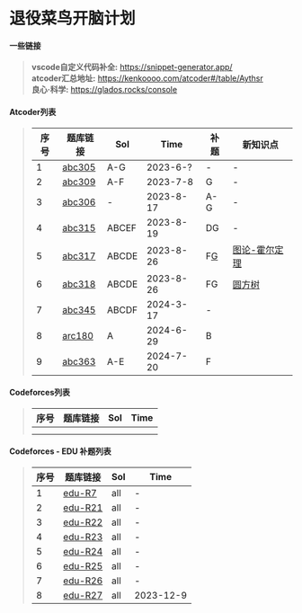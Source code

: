 # 退役菜鸟开脑计划

#### 一些链接
> **vscode自定义代码补全:**  https://snippet-generator.app/ \
> **atcoder汇总地址:** https://kenkoooo.com/atcoder#/table/Aythsr \
> **良心·科学:** https://glados.rocks/console 

#### Atcoder列表
> | 序号 | 题库链接 | Sol | Time | 补题 | 新知识点 |
> | ---- | ---- | ---- | ---- | ---- | ---- | 
> | 1 | [abc305](https://atcoder.jp/contests/abc305) | A-G | 2023-6-? | - | - |
> | 2 | [abc309](https://atcoder.jp/contests/abc309) | A-F | 2023-7-8 | G | - |
> | 3 | [abc306](https://atcoder.jp/contests/abc306) | - | 2023-8-17 | A-G | - |
> | 4 | [abc315](https://atcoder.jp/contests/abc315) | ABCEF | 2023-8-19 | DG | - |
> | 5 | [abc317](https://atcoder.jp/contests/abc317) | ABCDE | 2023-8-26 | F[G](https://zhuanlan.zhihu.com/p/652756335) | [图论-霍尔定理](https://www.zhihu.com/tardis/zm/art/460373184) |
> | 6 | [abc318](https://atcoder.jp/contests/abc318) | ABCDE | 2023-8-26 | FG | [圆方树](https://oi-wiki.org/graph/block-forest) |
> | 7 | [abc345](https://atcoder.jp/contests/abc345) | ABCDF | 2024-3-17 | - |  |
> | 8 | [arc180](https://atcoder.jp/contests/arc180/) | A | 2024-6-29 | B |  |
> | 9 | [abc363](https://atcoder.jp/contests/abc363/) | A-E | 2024-7-20 | F |  |

#### Codeforces列表
> | 序号 | 题库链接 | Sol | Time |
> | ---- | ---- | ---- | ---- | 
> |  |  |  |  |  
> |  |  |  |  |
> 
> 

#### Codeforces - EDU 补题列表
> | 序号 | 题库链接 | Sol | Time |
> | ---- | ---- | ---- | ---- | 
> | 1 | [edu-R7](https://codeforces.com/contest/622) | all | - |  
> | 2 | [edu-R21](https://codeforces.com/contest/808) | all | - |  
> | 3 | [edu-R22](https://codeforces.com/contest/813) | all | - |  
> | 4 | [edu-R23](https://codeforces.com/contest/817) | all | - |  
> | 5 | [edu-R24](https://codeforces.com/contest/818) | all | - |  
> | 6 | [edu-R25](https://codeforces.com/contest/825) | all | - |  
> | 7 | [edu-R26](https://codeforces.com/contest/837) | all | - |  
> | 8 | [edu-R27](https://codeforces.com/contest/845) | all | 2023-12-9 |  
> 